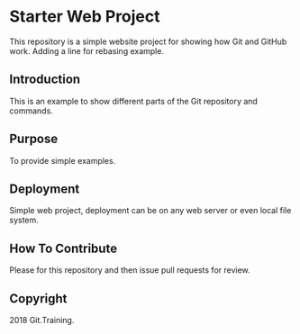 # Starter Web Project

This repository is a simple website project for showing how Git and GitHub work.
Adding a line for rebasing example.

## Introduction

This is an example to show different parts of the Git repository and commands.

## Purpose

To provide simple examples.

## Deployment

Simple web project, deployment can be on any web server or even local file system.

## How To Contribute

Please for this repository and then issue pull requests for review.

## Copyright

2018 Git.Training.